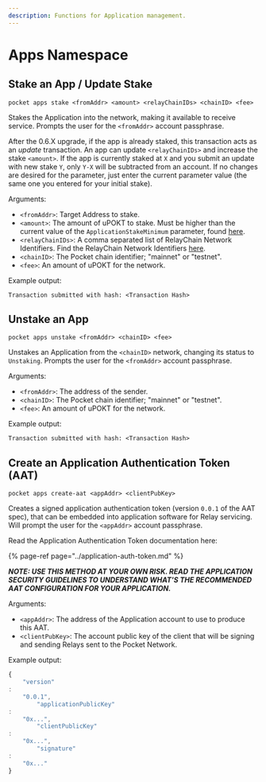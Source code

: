 ```yaml
---
description: Functions for Application management.
---
```


# Apps Namespace

## Stake an App / Update Stake

```text
pocket apps stake <fromAddr> <amount> <relayChainIDs> <chainID> <fee>
```

Stakes the Application into the network, making it available to receive service. Prompts the user for the `<fromAddr>`
account passphrase.

After the 0.6.X upgrade, if the app is already staked, this transaction acts as an _update_ transaction. An app can
update `<relayChainIDs>` and increase the stake `<amount>`. If the app is currently staked at `X` and you submit an
update with new stake `Y`, only `Y-X` will be subtracted from an account. If no changes are desired for the parameter,
just enter the current parameter value \(the same one you entered for your initial stake\).

Arguments:

* `<fromAddr>`: Target Address to stake.
* `<amount>`: The amount of uPOKT to stake. Must be higher than the current value of the `ApplicationStakeMinimum`
  parameter, found [here](https://docs.pokt.network/home/references/protocol-parameters#applicationstakeminimum).
* `<relayChainIDs>`: A comma separated list of RelayChain Network Identifiers. Find the RelayChain Network
  Identifiers [here](https://docs.pokt.network/home/references/supported-blockchains).
* `<chainID>`: The Pocket chain identifier; "mainnet" or "testnet".
* `<fee>`:  An amount of uPOKT for the network.

Example output:

```text
Transaction submitted with hash: <Transaction Hash>
```

## Unstake an App

```text
pocket apps unstake <fromAddr> <chainID> <fee>
```

Unstakes an Application from the `<chainID>` network, changing its status to `Unstaking`. Prompts the user for
the `<fromAddr>` account passphrase.

Arguments:

* `<fromAddr>`: The address of the sender.
* `<chainID>`: The Pocket chain identifier; "mainnet" or "testnet".
* `<fee>`:  An amount of uPOKT for the network.

Example output:

```text
Transaction submitted with hash: <Transaction Hash>
```

## Create an Application Authentication Token \(AAT\)

```text
pocket apps create-aat <appAddr> <clientPubKey>
```

Creates a signed application authentication token \(version `0.0.1` of the AAT spec\), that can be embedded into
application software for Relay servicing. Will prompt the user for the `<appAddr>` account passphrase.

Read the Application Authentication Token documentation here:

{% page-ref page="../application-auth-token.md" %}

_**NOTE: USE THIS METHOD AT YOUR OWN RISK. READ THE APPLICATION SECURITY GUIDELINES TO UNDERSTAND WHAT'S THE RECOMMENDED
AAT CONFIGURATION FOR YOUR APPLICATION.**_

Arguments:

* `<appAddr>`: The address of the Application account to use to produce this AAT.
* `<clientPubKey>`: The account public key of the client that will be signing and sending Relays sent to the Pocket
  Network.

Example output:

```javascript
{
	"version"
:
	"0.0.1",
		"applicationPublicKey"
:
	"0x...",
		"clientPublicKey"
:
	"0x...",
		"signature"
:
	"0x..."
}
```

